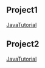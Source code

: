 <html>
  <body>
    <h2>Project1</h2>
    <a href="JavaTutorial">JavaTutorial</a>
    <h2>Project2</h2>
    <a href="MathsGame">JavaTutorial</a>
  </body>
</html>
